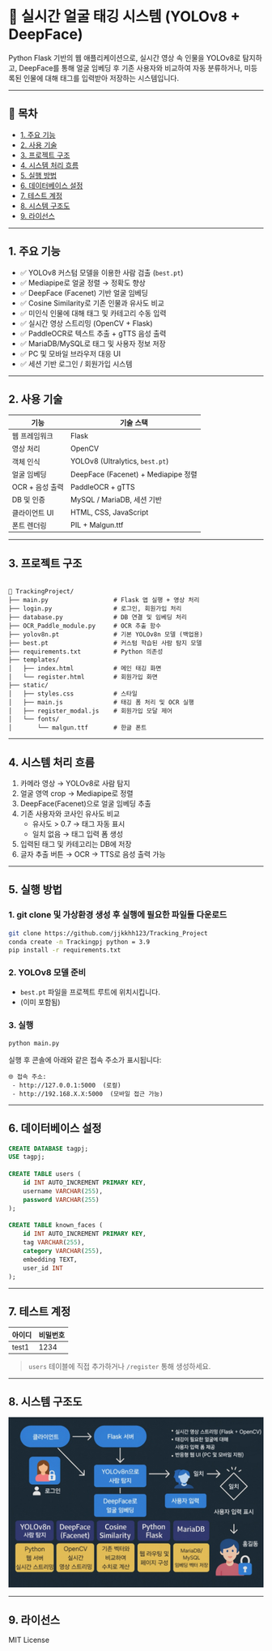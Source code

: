 # 👤 실시간 얼굴 태깅 시스템 (YOLOv8 + DeepFace)

Python Flask 기반의 웹 애플리케이션으로, 실시간 영상 속 인물을 YOLOv8로 탐지하고, DeepFace를 통해 얼굴 임베딩 후 기존 사용자와 비교하여 자동 분류하거나, 미등록된 인물에 대해 태그를 입력받아 저장하는 시스템입니다.

---

## 📌 목차

- [1. 주요 기능](#1-주요-기능)
- [2. 사용 기술](#2-사용-기술)
- [3. 프로젝트 구조](#3-프로젝트-구조)
- [4. 시스템 처리 흐름](#4-시스템-처리-흐름)
- [5. 실행 방법](#5-실행-방법)
- [6. 데이터베이스 설정](#6-데이터베이스-설정)
- [7. 테스트 계정](#7-테스트-계정)
- [8. 시스템 구조도](#8-시스템-구조도)
- [9. 라이선스](#10-라이선스)

---

## 1. 주요 기능

- ✅ YOLOv8 커스텀 모델을 이용한 사람 검출 (`best.pt`)
- ✅ Mediapipe로 얼굴 정렬 → 정확도 향상
- ✅ DeepFace (Facenet) 기반 얼굴 임베딩
- ✅ Cosine Similarity로 기존 인물과 유사도 비교
- ✅ 미인식 인물에 대해 태그 및 카테고리 수동 입력
- ✅ 실시간 영상 스트리밍 (OpenCV + Flask)
- ✅ PaddleOCR로 텍스트 추출 + gTTS 음성 출력
- ✅ MariaDB/MySQL로 태그 및 사용자 정보 저장
- ✅ PC 및 모바일 브라우저 대응 UI
- ✅ 세션 기반 로그인 / 회원가입 시스템

---

## 2. 사용 기술

| 기능               | 기술 스택 |
|--------------------|------------|
| 웹 프레임워크       | Flask |
| 영상 처리           | OpenCV |
| 객체 인식           | YOLOv8 (Ultralytics, `best.pt`) |
| 얼굴 임베딩         | DeepFace (Facenet) + Mediapipe 정렬 |
| OCR + 음성 출력     | PaddleOCR + gTTS |
| DB 및 인증          | MySQL / MariaDB, 세션 기반 |
| 클라이언트 UI       | HTML, CSS, JavaScript |
| 폰트 렌더링         | PIL + Malgun.ttf |

---

## 3. 프로젝트 구조

<pre><code>
📁 TrackingProject/
├── main.py                  # Flask 앱 실행 + 영상 처리
├── login.py                 # 로그인, 회원가입 처리
├── database.py              # DB 연결 및 임베딩 처리
├── OCR_Paddle_module.py     # OCR 추출 함수
├── yolov8n.pt               # 기본 YOLOv8n 모델 (백업용)
├── best.pt                  # 커스텀 학습된 사람 탐지 모델
├── requirements.txt         # Python 의존성
├── templates/
│   ├── index.html           # 메인 태깅 화면
│   └── register.html        # 회원가입 화면
├── static/
│   ├── styles.css           # 스타일
│   ├── main.js              # 태깅 폼 처리 및 OCR 실행
│   ├── register_modal.js    # 회원가입 모달 제어
│   └── fonts/
│       └── malgun.ttf       # 한글 폰트
</code></pre>

---

## 4. 시스템 처리 흐름

1. 카메라 영상 → YOLOv8로 사람 탐지  
2. 얼굴 영역 crop → Mediapipe로 정렬  
3. DeepFace(Facenet)으로 얼굴 임베딩 추출  
4. 기존 사용자와 코사인 유사도 비교  
   - 유사도 > 0.7 → 태그 자동 표시  
   - 일치 없음 → 태그 입력 폼 생성  
5. 입력된 태그 및 카테고리는 DB에 저장  
6. 글자 추출 버튼 → OCR → TTS로 음성 출력 가능

---

## 5. 실행 방법

### 1. git clone 및 가상환경 생성 후 실행에 필요한 파일들 다운로드

```bash
git clone https://github.com/jjkkhh123/Tracking_Project
conda create -n Trackingpj python = 3.9
pip install -r requirements.txt
```

### 2. YOLOv8 모델 준비
- `best.pt` 파일을 프로젝트 루트에 위치시킵니다.
- (이미 포함됨)

### 3. 실행

```bash
python main.py
```

실행 후 콘솔에 아래와 같은 접속 주소가 표시됩니다:

```
🌐 접속 주소:
 - http://127.0.0.1:5000  (로컬)
 - http://192.168.X.X:5000  (모바일 접근 가능)
```

---

## 6. 데이터베이스 설정

```sql
CREATE DATABASE tagpj;
USE tagpj;

CREATE TABLE users (
    id INT AUTO_INCREMENT PRIMARY KEY,
    username VARCHAR(255),
    password VARCHAR(255)
);

CREATE TABLE known_faces (
    id INT AUTO_INCREMENT PRIMARY KEY,
    tag VARCHAR(255),
    category VARCHAR(255),
    embedding TEXT,
    user_id INT
);
```

---

## 7. 테스트 계정

| 아이디 | 비밀번호 |
|--------|----------|
| test1  | 1234     |

> `users` 테이블에 직접 추가하거나 `/register` 통해 생성하세요.

---

## 8. 시스템 구조도
![images](https://github.com/jjkkhh123/Tracking_Project/blob/main/images/%EC%8B%9C%EC%8A%A4%ED%85%9C%20%EC%95%84%ED%82%A4%ED%85%8D%EC%B2%98%20%EB%8B%A4%EC%9D%B4%EC%96%B4%EA%B7%B8%EB%9E%A8.jpg)


---

## 9. 라이선스

MIT License
